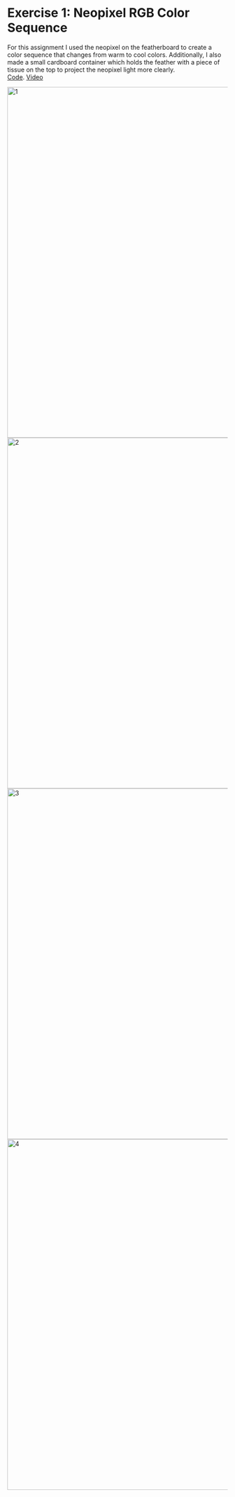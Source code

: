 # Exercise 1: Neopixel RGB Color Sequence

For this assignment I used the neopixel on the featherboard to create a color sequence that changes from warm to cool colors. Additionally, I also made a small cardboard container which holds the feather with a piece of tissue on the top to project the neopixel light more clearly.  
[Code](https://github.com/SalamaAlmheiri/DesertMediaArt/blob/main/Exercise1/Exercise1-Neopixel.py). 
[Video](https://youtu.be/zoM7r6sYo4w)

<img width="800" alt="1" src="https://user-images.githubusercontent.com/84767210/189533353-d521886b-8d25-4cc8-b5d8-9fd67f3a2444.png">
<img width="800" alt="2" src="https://user-images.githubusercontent.com/84767210/189533369-19b94150-6ca5-419a-af28-ca98ad3300e0.png">
<img width="800" alt="3" src="https://user-images.githubusercontent.com/84767210/189533387-44c9ed82-be01-4dbe-8535-1f8583c1106e.png">
<img width="800" alt="4" src="https://user-images.githubusercontent.com/84767210/189533409-061477cf-8ba4-403b-91b9-127217fee680.png">

